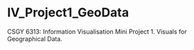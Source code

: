 # IV_Project1_GeoData
CSGY 6313: Information Visualisation Mini Project 1. Visuals for Geographical Data.
